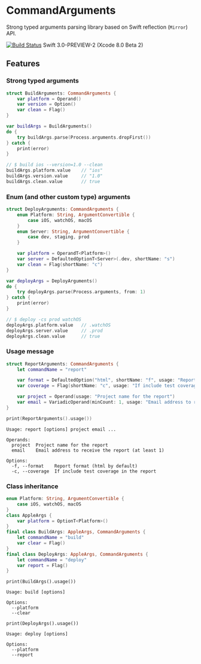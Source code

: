 # CommandArguments

Strong typed arguments parsing library based on Swift reflection (`Mirror`) API. 

[![Build Status](https://travis-ci.org/evan-liu/CommandArguments.svg)](https://travis-ci.org/evan-liu/CommandArguments)
Swift 3.0-PREVIEW-2 (Xcode 8.0 Beta 2)

## Features

### Strong typed arguments 

```swift
struct BuildArguments: CommandArguments {
    var platform = Operand()
    var version = Option()
    var clean = Flag()
}

var buildArgs = BuildArguments()
do {
    try buildArgs.parse(Process.arguments.dropFirst())
} catch {
    print(error)
}

// $ build ios --version=1.0 --clean
buildArgs.platform.value    // "ios"
buildArgs.version.value     // "1.0"
buildArgs.clean.value       // true
```

### Enum (and other custom type) arguments

```swift
struct DeployArguments: CommandArguments {
    enum Platform: String, ArgumentConvertible {
        case iOS, watchOS, macOS
    }
    enum Server: String, ArgumentConvertible {
        case dev, staging, prod
    }

    var platform = OperandT<Platform>()
    var server = DefaultedOptionT<Server>(.dev, shortName: "s")
    var clean = Flag(shortName: "c")
}

var deployArgs = DeployArguments()
do {
    try deployArgs.parse(Process.arguments, from: 1)
} catch {
    print(error)
}

// $ deploy -cs prod watchOS
deployArgs.platform.value   // .watchOS
deployArgs.server.value     // .prod
deployArgs.clean.value      // true
```

### Usage message

```swift
struct ReportArguments: CommandArguments {
    let commandName = "report"

    var format = DefaultedOption("html", shortName: "f", usage: "Report format (html by default)")
    var coverage = Flag(shortName: "c", usage: "If include test coverage in the report")

    var project = Operand(usage: "Project name for the report")
    var email = VariadicOperand(minCount: 1, usage: "Email address to receive the report (at least 1)")
}

print(ReportArguments().usage())
```

```
Usage: report [options] project email ...

Operands:
  project  Project name for the report
  email    Email address to receive the report (at least 1)

Options:
  -f, --format    Report format (html by default)
  -c, --coverage  If include test coverage in the report
```
 
### Class inheritance

```swift
enum Platform: String, ArgumentConvertible {
    case iOS, watchOS, macOS
}
class AppleArgs {
    var platform = OptionT<Platform>()
}
final class BuildArgs: AppleArgs, CommandArguments {
    let commandName = "build"
    var clear = Flag()
}
final class DeployArgs: AppleArgs, CommandArguments {
    let commandName = "deploy"
    var report = Flag()
}
```

`print(BuildArgs().usage())`

```
Usage: build [options]

Options:
  --platform
  --clear
```

`print(DeployArgs().usage())`

```
Usage: deploy [options]

Options:
  --platform
  --report
```
